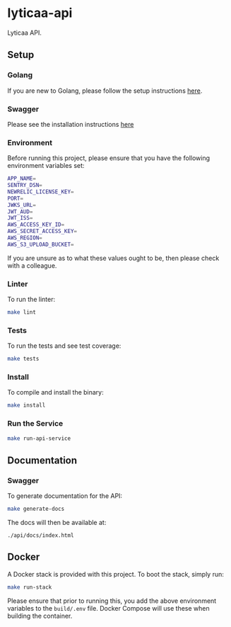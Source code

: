 # lyticaa-api

Lyticaa API.

## Setup

### Golang

If you are new to Golang, please follow the setup instructions [here](https://golang.org/doc/install).

### Swagger

Please see the installation instructions [here](https://goswagger.io/install.html)

### Environment

Before running this project, please ensure that you have the following environment variables set:

```bash
APP_NAME=
SENTRY_DSN=
NEWRELIC_LICENSE_KEY=
PORT=
JWKS_URL=
JWT_AUD=
JWT_ISS=
AWS_ACCESS_KEY_ID=
AWS_SECRET_ACCESS_KEY=
AWS_REGION=
AWS_S3_UPLOAD_BUCKET=
```

If you are unsure as to what these values ought to be, then please check with a colleague.

### Linter

To run the linter:

```bash
make lint
```

### Tests

To run the tests and see test coverage:

```bash
make tests
```

### Install

To compile and install the binary:

```bash
make install
```

### Run the Service

```bash
make run-api-service
```

## Documentation 

### Swagger

To generate documentation for the API:

```bash
make generate-docs
```

The docs will then be available at: 

`./api/docs/index.html`

## Docker

A Docker stack is provided with this project. To boot the stack, simply run:

```bash
make run-stack
```

Please ensure that prior to running this, you add the above environment variables to the `build/.env` file. Docker Compose will use these when building the container.
